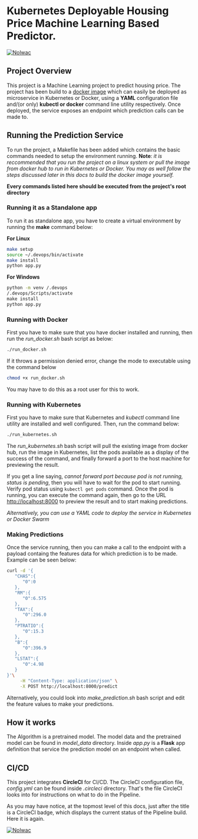 # Kubernetes Deployable Housing Price Machine Learning Based Predictor.

[![Nolwac](https://circleci.com/gh/Nolwac/kubernetes-ml-microservice.svg?style=svg)](https://circleci.com/gh/Nolwac/kubernetes-ml-microservice)

## Project Overview

This project is a Machine Learning project to predict housing price. The project has been build to a [docker image](https://hub.docker.com/repository/registry-1.docker.io/nolwac/housing-price-predictor/general) which can easily be deployed as microservice in Kubernetes or Docker, using a **YAML** configuration file and/(or only) **kubectl or docker** command line utility respectively. Once deployed, the service exposes an endpoint which prediction calls can be made to.

## Running the Prediction Service

To run the project, a Makefile has been added which contains the basic commands needed to setup the environment running.
**Note**: *it is reccommended that you run the project on a linux system or pull the image from docker hub to run in Kubernetes or Docker. You may as well follow the steps discussed later in this docs to build the docker image yourself.*

**Every commands listed here should be executed from the project's root directory** 

### Running it as a Standalone app
To run it as standalone app, you have to create a virtual environment by running the **make** command below:

**For Linux**
```bash
make setup
source ~/.devops/bin/activate
make install
python app.py
```

**For Windows**
```cmd
python -m venv /.devops
/.devops/Scripts/activate
make install
python app.py
```
### Running with Docker
First you have to make sure that you have docker installed and running, then run the *run_docker.sh* bash script as below:
```bash
./run_docker.sh
```
If it throws a permission denied error, change the mode to executable using the command below
```bash
chmod +x run_docker.sh
```
You may have to do this as a root user for this to work.

### Running with Kubernetes
First you have to make sure that Kubernetes and *kubectl* command line utility are installed and well configured.
Then, run the command below:
```bash
./run_kubernetes.sh
```
The *run_kubernetes.sh* bash script will pull the existing image from docker hub, run the image in Kubernetes, list the pods available as a display of the success of the command, and finally forward a port to the host machine for previewing the result.

If you get a line saying, *cannot forward port because pod is not running, status is pending*, then you will have to wait for the pod to start running. Verify pod status using `kubectl get pods` command. Once the pod is running, you can execute the command again, then go to the URL [http://localhost:8000](http://localhost:8000) to preview the result and to start making predictions.

*Alternatively, you can use a YAML code to deploy the service in Kubernetes or Docker Swarm*

### Making Predictions
Once the service running, then you can make a call to the endpoint with a payload containg the features data for which prediction is to be made. Example can be seen below:
```bash
curl -d '{  
   "CHAS":{  
      "0":0
   },
   "RM":{  
      "0":6.575
   },
   "TAX":{  
      "0":296.0
   },
   "PTRATIO":{  
      "0":15.3
   },
   "B":{  
      "0":396.9
   },
   "LSTAT":{  
      "0":4.98
   }
}'\
     -H "Content-Type: application/json" \
     -X POST http://localhost:8000/predict
```
Alternatively, you could look into *make_prediction.sh* bash script and edit the feature values to make your predictions.

## How it works
The Algorithm is a pretrained model. The model data and the pretrained model can be found in *model_data* directory.
Inside *app.py* is a **Flask** app definition that service the prediction model on an endpoint when called.

## CI/CD
This project integrates **CircleCI** for CI/CD. The CircleCI configuration file, *config.yml* can be found inside *.circleci* directory. That's the file CircleCI looks into for instructions on what to do in the Pipeline.

As you may have notice, at the topmost level of this docs, just after the title is a CircleCI badge, which displays the current status of the Pipeline build. Here it is again.

[![Nolwac](https://circleci.com/gh/Nolwac/kubernetes-ml-microservice.svg?style=svg)](https://circleci.com/gh/Nolwac/kubernetes-ml-microservice)
